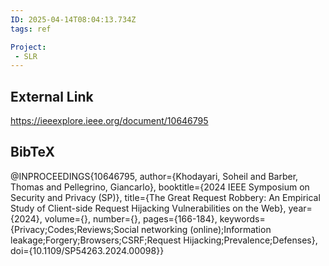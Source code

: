 ```yaml
---
ID: 2025-04-14T08:04:13.734Z
tags: ref

Project:
 - SLR
---
```

## External Link

https://ieeexplore.ieee.org/document/10646795

## BibTeX

@INPROCEEDINGS{10646795,   author={Khodayari, Soheil and Barber, Thomas and Pellegrino, Giancarlo},   booktitle={2024 IEEE Symposium on Security and Privacy (SP)},    title={The Great Request Robbery: An Empirical Study of Client-side Request Hijacking Vulnerabilities on the Web},    year={2024},   volume={},   number={},   pages={166-184},   keywords={Privacy;Codes;Reviews;Social networking (online);Information leakage;Forgery;Browsers;CSRF;Request Hijacking;Prevalence;Defenses},   doi={10.1109/SP54263.2024.00098}}
